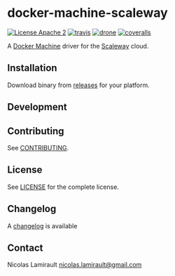 # docker-machine-scaleway

[![License Apache 2][badge-license]][LICENSE]
[![travis][badge-travis]][travis]
[![drone][badge-drone]][drone]
[![coveralls][badge-coveralls]][coveralls]

A [Docker Machine][] driver for the [Scaleway][] cloud.

## Installation

Download binary from [releases][] for your platform.

## Development


## Contributing

See [CONTRIBUTING](CONTRIBUTING.md).


## License

See [LICENSE][] for the complete license.


## Changelog

A [changelog](ChangeLog.md) is available


## Contact

Nicolas Lamirault <nicolas.lamirault@gmail.com>


[badge-license]: https://img.shields.io/badge/license-Apache_2-green.svg?style=flat
[LICENSE]: https://github.com/nlamirault/docker-machine-scaleway/blob/master/LICENSE
[travis]: https://travis-ci.org/nlamirault/docker-machine-scaleway
[badge-travis]: http://img.shields.io/travis/nlamirault/docker-machine-scaleway.svg?style=flat
[badge-drone]: https://drone.io/github.com/nlamirault/docker-machine-scaleway/status.png
[drone]: https://drone.io/github.com/nlamirault/docker-machine-scaleway/latest
[badge-coveralls]: https://coveralls.io/repos/nlamirault/docker-machine-scaleway/badge.svg
[coveralls]: https://coveralls.io/r/nlamirault/docker-machine-scaleway

[releases]: https://github.com/nlamirault/docker-machine-scaleway/releases

[Scaleway]: https://www.scaleway.com
[Docker Machine]: https://github.com/docker/machine


